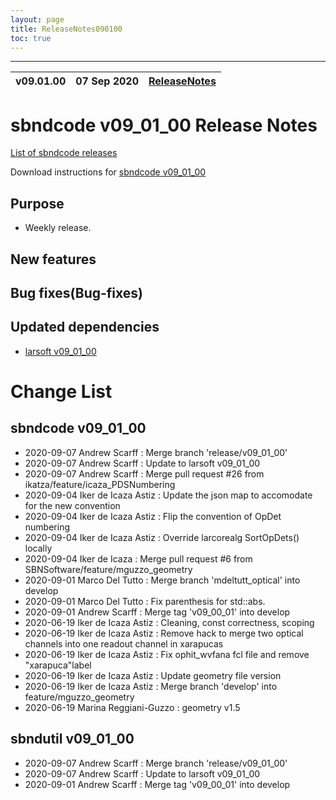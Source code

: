 ```yaml
---
layout: page
title: ReleaseNotes090100
toc: true
---
```


-----------------------------------------------------------------------------
| v09.01.00 | 07 Sep 2020 | [ReleaseNotes](ReleaseNotes090100.html) |
| --- | --- | --- |



sbndcode v09_01_00 Release Notes
=======================================================================================

[List of sbndcode releases](List_of_SBND_code_releases.html)

Download instructions for [sbndcode v09_01_00](http://scisoft.fnal.gov/scisoft/bundles/sbnd/v09_01_00/sbndcode-v09_01_00.html)

Purpose
---------------------------------------------------

* Weekly release.

New features
---------------------------------------------------

Bug fixes(Bug-fixes)
---------------------------------------------------

Updated dependencies
---------------------------------------------------

* [larsoft v09_01_00](https://cdcvs.fnal.gov/redmine/projects/larsoft/wiki/ReleaseNotes090100)

Change List
==========================================

sbndcode v09_01_00
---------------------------------------------------

* 2020-09-07  Andrew Scarff : Merge branch 'release/v09_01_00'
* 2020-09-07  Andrew Scarff : Update to larsoft v09_01_00
* 2020-09-07  Andrew Scarff : Merge pull request #26 from ikatza/feature/icaza_PDSNumbering
* 2020-09-04  Iker de Icaza Astiz : Update the json map to accomodate for the new convention
* 2020-09-04  Iker de Icaza Astiz : Flip the convention of OpDet numbering
* 2020-09-04  Iker de Icaza Astiz : Override larcorealg SortOpDets() locally
* 2020-09-04  Iker de Icaza : Merge pull request #6 from SBNSoftware/feature/mguzzo_geometry
* 2020-09-01  Marco Del Tutto : Merge branch 'mdeltutt_optical' into develop
* 2020-09-01  Marco Del Tutto : Fix parenthesis for std::abs.
* 2020-09-01  Andrew Scarff : Merge tag 'v09_00_01' into develop
* 2020-06-19  Iker de Icaza Astiz : Cleaning, const correctness, scoping
* 2020-06-19  Iker de Icaza Astiz : Remove hack to merge two optical channels into one readout channel in xarapucas
* 2020-06-19  Iker de Icaza Astiz : Fix ophit_wvfana fcl file and remove "xarapuca"label
* 2020-06-19  Iker de Icaza Astiz : Update geometry file version
* 2020-06-19  Iker de Icaza Astiz : Merge branch 'develop' into feature/mguzzo_geometry
* 2020-06-19  Marina Reggiani-Guzzo : geometry v1.5

sbndutil v09_01_00
---------------------------------------------------

* 2020-09-07  Andrew Scarff : Merge branch 'release/v09_01_00'
* 2020-09-07  Andrew Scarff : Update to larsoft v09_01_00
* 2020-09-01  Andrew Scarff : Merge tag 'v09_00_01' into develop
